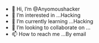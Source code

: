 - 👋 Hi, I’m @Anyomoushacker
- 👀 I’m interested in ...Hacking
- 🌱 I’m currently learning ...Hacking
- 💞️ I’m looking to collaborate on ...
- 📫 How to reach me ...By email

<!---
Anyomoushacker/Anyomoushacker is a ✨ special ✨ repository because its `README.md` (this file) appears on your GitHub profile.
You can click the Preview link to take a look at your changes.
--->
